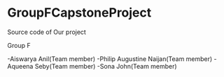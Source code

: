 # GroupFCapstoneProject
Source code of Our project


Group F

-Aiswarya Anil(Team member)
-Philip Augustine Naijan(Team member)
-Aqueena Seby(Team member)
-Sona John(Team member)

